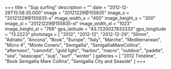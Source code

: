 +++
title = "Sup surfing"
description = ""
date = "2012-12-29T15:58:35.000"
image = "20121229@155835"
image_s = "20121229@155835-s"
image_width_s = "400"
image_height_s = "300"
image_xl = "20121229@155835-xl"
image_width_xl = "1023"
image_height_xl = "768"
gps_latitude = "43.7220027833333"
gps_longitude = "13.2223"
phototags = [ "2012", "2012-12", "2012-12-29", "50mm", "Adriatic", "Ancona", "Book", "Europe", "Italy", "Marche", "Mediterranean", "Micro 4", "Monte Conero", "Senigallia", "SenigalliaMareCollina", "afternoon", "canonfd", "gold light", "harbor", "macro", "outdoor", "paddle", "sea", "seascape", "sup", "surf", "winter" ]
galleries = [ "2012 Timeline", "Book Senigallia Mare Collina", "Senigallia City and Seaside" ]
+++
